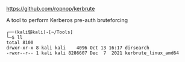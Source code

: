 https://github.com/ropnop/kerbrute

A tool to perform Kerberos pre-auth bruteforcing

```
┌──(kali㉿kali)-[~/Tools]
└─$ ll             
total 8100
drwxr-xr-x 8 kali kali    4096 Oct 13 16:17 dirsearch
-rwxr--r-- 1 kali kali 8286607 Dec  7  2021 kerbrute_linux_amd64
```

